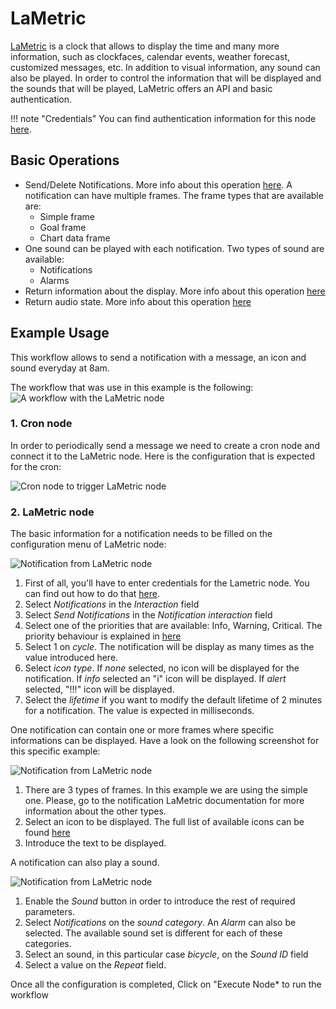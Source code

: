 # LaMetric

[LaMetric](https://www.lametric.com/) is a clock that allows to display the time and many more information, such as clockfaces, calendar events, weather forecast, customized messages, etc. In addition to visual information, any sound can also be played. In order to control the information that will be displayed and the sounds that will be played, LaMetric offers an API and basic authentication. 

!!! note "Credentials"
    You can find authentication information for this node [here](/integrations/credentials/lametric/).

## Basic Operations

* Send/Delete Notifications. More info about this operation [here](https://lametric-documentation.readthedocs.io/en/latest/reference-docs/device-notifications.html#). A notification can have multiple frames. The frame types that are available are: 
    * Simple frame
    * Goal frame
    * Chart data frame
* One sound can be played with each notification. Two types of sound are available: 
    * Notifications
    * Alarms
* Return information about the display. More info about this operation [here](https://lametric-documentation.readthedocs.io/en/latest/reference-docs/device-display.html)
* Return audio state. More info about this operation [here](https://lametric-documentation.readthedocs.io/en/latest/reference-docs/device-audio.html)

## Example Usage

This workflow allows to send a notification with a message, an icon and sound everyday at 8am.

The workflow that was use in this example is the following:
![A workflow with the LaMetric node](/_images/integrations/nodes/lametric/workflow.png)

### 1. Cron node

In order to periodically send a message we need to create a cron node and connect it to the LaMetric node. Here is the configuration that is expected for the cron:

![Cron node to trigger LaMetric node](/_images/integrations/nodes/lametric/cronNode.png)

### 2. LaMetric node

The basic information for a notification needs to be filled on the configuration menu of LaMetric node:

![Notification from LaMetric node](/_images/integrations/nodes/lametric/lametricNode1.png)

1. First of all, you'll have to enter credentials for the Lametric node. You can find out how to do that [here](/integrations/credentials/lametric/).
2. Select *Notifications* in the *Interaction* field
3. Select *Send Notifications* in the *Notification interaction* field
4. Select one of the priorities that are available: Info, Warning, Critical. The priority behaviour is explained in [here](https://lametric-documentation.readthedocs.io/en/latest/reference-docs/device-notifications.html#body)
5. Select 1 on *cycle*. The notification will be display as many times as the value introduced here.
6. Select *icon type*. If *none* selected, no icon will be displayed for the notification. If *info* selected an "i" icon will be displayed. If *alert* selected, "!!!" icon will be displayed.
7. Select the *lifetime* if you want to modify the default lifetime of 2 minutes for a notification. The value is expected in milliseconds.

One notification can contain one or more frames where specific informations can be displayed. Have a look on the following screenshot for this specific example: 

![Notification from LaMetric node](/_images/integrations/nodes/lametric/lametricNode2.png)

1. There are 3 types of frames. In this example we are using the simple one. Please, go to the notification LaMetric documentation for more information about the other types. 
2. Select an icon to be displayed. The full list of available icons can be found [here](https://developer.lametric.com/icons)
3. Introduce the text to be displayed. 

A notification can also play a sound. 

![Notification from LaMetric node](/_images/integrations/nodes/lametric/lametricNode3.png)

1. Enable the *Sound* button in order to introduce the rest of required parameters.
2. Select *Notifications* on the *sound category*. An *Alarm* can also be selected. The available sound set is different for each of these categories.
3. Select an sound, in this particular case *bicycle*, on the *Sound ID* field
4. Select a value on the *Repeat* field. 

Once all the configuration is completed, Click on "Execute Node* to run the workflow
